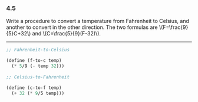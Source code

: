 ### 4.5

Write a procedure to convert a temperature from Fahrenheit to Celsius, and another to convert in the other direction. The two formulas are \\(F=\frac{9}{5}C+32\\) and \\(C=\frac{5}{9}(F-32)\\).

***

~~~ scheme
;; Fahrenheit-to-Celsius

(define (f-to-c temp)
  (* 5/9 (- temp 32)))
  
;; Celsius-to-Fahrenheit

(define (c-to-f temp)
  (+ 32 (* 9/5 temp)))
~~~